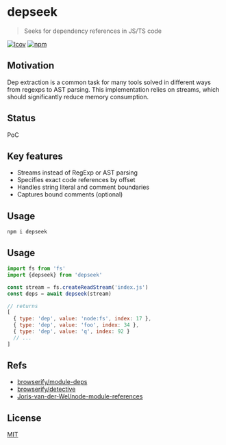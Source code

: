 # depseek
> Seeks for dependency references in JS/TS code

[![lcov](https://img.shields.io/badge/dynamic/json?url=https%3A%2F%2Fgithub.com%2Fantongolub%2Fmisc%2Freleases%2Fdownload%2Flcov%2Flcov-sum.json&query=%24.scopes.packages_dep_depseek.max&label=lcov&color=brightgreen)](https://github.com/antongolub/misc/releases/download/lcov/lcov.info)
[![npm](https://img.shields.io/npm/v/depseek.svg?&color=white)](https://www.npmjs.com/package/depseek)

## Motivation
Dep extraction is a common task for many tools solved in different ways from regexps to AST parsing.
This implementation relies on streams, which should significantly reduce memory consumption.

## Status
PoC

## Key features
* Streams instead of RegExp or AST parsing
* Specifies exact code references by offset
* Handles string literal and comment boundaries
* Captures bound comments (optional)

## Usage
```shell
npm i depseek
```

## Usage
```js
import fs from 'fs'
import {depseek} from 'depseek'

const stream = fs.createReadStream('index.js')
const deps = await depseek(stream)

// returns
[
  { type: 'dep', value: 'node:fs', index: 17 },
  { type: 'dep', value: 'foo', index: 34 },
  { type: 'dep', value: 'q', index: 92 }
  // ...
]
```

## Refs
* [browserify/module-deps](https://github.com/browserify/module-deps)
* [browserify/detective](https://github.com/browserify/detective)
* [Joris-van-der-Wel/node-module-references](https://github.com/Joris-van-der-Wel/node-module-references#readme)

## License
[MIT](./LICENSE)
